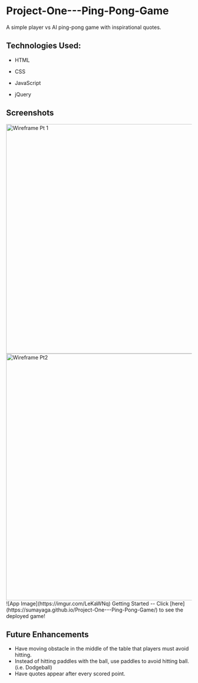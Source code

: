 # Project-One---Ping-Pong-Game
A simple player vs AI ping-pong game with inspirational quotes.  


Technologies Used:
--

  - HTML
  
  - CSS
  
  - JavaScript
  
  - jQuery
  
  
  
  
  Screenshots
  --

  <img width="622" alt="Wireframe Pt 1" src="https://user-images.githubusercontent.com/103900117/168143280-2b0f8151-dbda-4258-bb52-231011808a1b.png">
<img width="669" alt="Wireframe Pt2 " src="https://user-images.githubusercontent.com/103900117/168143332-f6e23c9d-c8e3-4ce3-b9f1-38e833522aa0.png">
![App Image](https://imgur.com/LeKaWNq)
Getting Started
 --
Click [here](https://sumayaga.github.io/Project-One---Ping-Pong-Game/) to see the deployed game!

Future Enhancements
 --
  - Have moving obstacle in the middle of the table that players must avoid hitting. 
  - Instead of hitting paddles with the ball, use paddles to avoid hitting ball. (i.e. Dodgeball) 
  - Have quotes appear after every scored point. 
